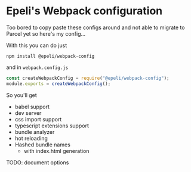 # Epeli's Webpack configuration

Too bored to copy paste these configs around
and not able to migrate to Parcel yet so here's my config...

With this you can do just

    npm install @epeli/webpack-config

and in `webpack.config.js`

```js
const createWebpackConfig = require("@epeli/webpack-config");
module.exports = createWebpackConfig();
```

So you'll get

-   babel support
-   dev server
-   css import support
-   typescript extensions support
-   bundle analyzer
-   hot reloading
-   Hashed bundle names
    -   with index.html generation

TODO: document options
